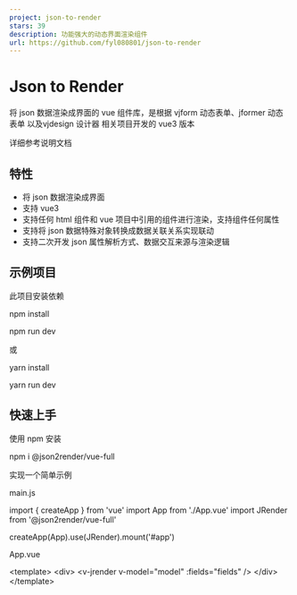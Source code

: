 ```yaml
---
project: json-to-render
stars: 39
description: 功能强大的动态界面渲染组件
url: https://github.com/fyl080801/json-to-render
---
```


Json to Render
==============

将 json 数据渲染成界面的 vue 组件库，是根据 vjform 动态表单、jformer 动态表单 以及vjdesign 设计器 相关项目开发的 vue3 版本

详细参考说明文档

特性
--

-   将 json 数据渲染成界面
-   支持 vue3
-   支持任何 html 组件和 vue 项目中引用的组件进行渲染，支持组件任何属性
-   支持将 json 数据特殊对象转换成数据关联关系实现联动
-   支持二次开发 json 属性解析方式、数据交互来源与渲染逻辑

示例项目
----

此项目安装依赖

npm install

npm run dev

或

yarn install

yarn run dev

快速上手
----

使用 npm 安装

npm i @json2render/vue-full

实现一个简单示例

main.js

import { createApp } from 'vue'
import App from './App.vue'
import JRender from '@json2render/vue-full'

createApp(App).use(JRender).mount('#app')

App.vue

<template\>
  <div\>
    <v-jrender v-model\="model" :fields\="fields" />
  </div\>
</template\>

<script lang\="ts"\>
import { defineComponent } from 'vue'
export default defineComponent({
  setup() {
    return {
      model: { text1: 'Hello world!!' },
      fields: \[
        { component: 'p', text: '$:model.text1' },
        { component: 'input', value: 'model.text1' },
      \],
    }
  },
})
</script\>

示例
--

示例 1: 简单示例

示例 2: Element 组件

说明
--

### 渲染组件

一般的定义形式如下

<v-jrender
  v-model\="model"
  :fields\="fields"
  :datasource\="datasource"
  :listeners\="listeners"
  @setup\="onsetup"
/>

-   v-model: 数据
-   fields: 组件集合
-   datasource: 自定义数据源集合
-   listeners: 监听集合
-   setup: setup 事件

### 组件定义

组件定义包括 `component` `props` `children` 三个基本属性

-   component: 组件类型名，只要 html 标签或是项目中引用的组件都可以作为类型名
-   props: 组件的属性，vue3.0 中组件属性、html 属性、事件的定义可以直接定义到一个对象里
-   children: 组件嵌套的下级组件集合

### 组件属性代理

组件定义会被转换成代理对象，组件属性值如果是符合特定的表达式则在运行时会被转换成真实逻辑

### 渲染钩子

在组件被渲染之前会触发传渲染钩子行为，可在渲染之前改变组件的属性，有两个钩子执行的时机

-   prerender: 相当于组件 setup 阶段，如果组件定义不被改变则只会执行一次
-   render: 相当于每次渲染之前都会被执行

### 数据源

数据源就是数据的来源，可在组件属性表达式里使用的数据，默认支持 `model` `scope` `arguments` `refs` 这几种数据来源

-   model: 通过 v-model 传递过来的数据
-   scope: 当前组件渲染时候由父级数据传递过来的当前数据成员，相当于 scoped-slot
-   arguments: 如果当前属性表达式是一个函数，则 arguments 就是函数接收的参数数组
-   refs: 如果在组件的 props 里设置 ref 属性，则可以通过 refs 获取组件的实例

除了以上几种数据源外，还支持自定义数据源

### 扩展行为

支持扩展组件属性代理行为、渲染钩子、数据源，实现自定义渲染规则

相关链接
----

说明文档 完善中...

关于
--

-   基于 vue2.0 的 vjdesign 设计器定义的配置是否能在这里使用

因为基于 vue2.0 的组件如果不做特殊适配基本上不能在 vue3.0 使用因此不能兼容，但是如果组件库 vue2.0 的属性和 vue3.0 的属性一致，则可以使用自定义渲染钩子将组件属性转换成适用于 vue3.0 的定义实现兼容
